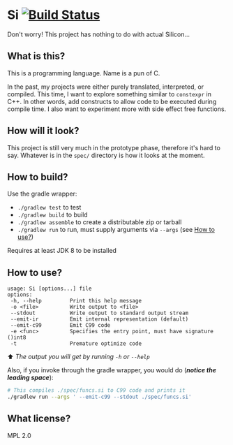 # Si [![Build Status](https://www.travis-ci.org/plankp/Si.svg?branch=master)](https://www.travis-ci.org/plankp/Si)

Don't worry! This project has nothing to do with actual Silicon...

## What is this?

This is a programming language. Name is a pun of C.

In the past, my projects were either purely translated, interpreted, or compiled.
This time, I want to explore something similar to `constexpr` in C++.
In other words, add constructs to allow code to be executed during compile time.
I also want to experiment more with side effect free functions.

## How will it look?

This project is still very much in the prototype phase, therefore it's hard to say.
Whatever is in the `spec/` directory is how it looks at the moment.

## How to build?

Use the gradle wrapper:

* `./gradlew test` to test
* `./gradlew build` to build
* `./gradlew assemble` to create a distributable zip or tarball
* `./gradlew run` to run, must supply arguments via `--args` (see [How to use?](#how-to-use))

Requires at least JDK 8 to be installed

## How to use?

```
usage: Si [options...] file
options:
 -h, --help         Print this help message
 -o <file>          Write output to <file>
 --stdout           Write output to standard output stream
 --emit-ir          Emit internal representation (default)
 --emit-c99         Emit C99 code
 -e <func>          Specifies the entry point, must have signature ()int8
 -t                 Premature optimize code
```

:arrow_up: _The output you will get by running `-h` or `--help`_

Also, if you invoke through the gradle wrapper, you would do (***notice the leading space***):

```bash
# This compiles ./spec/funcs.si to C99 code and prints it
./gradlew run --args ' --emit-c99 --stdout ./spec/funcs.si'
```

## What license?

MPL 2.0